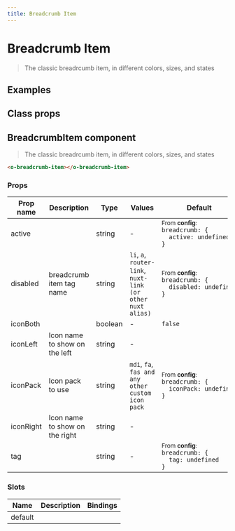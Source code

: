 ```yaml
---
title: Breadcrumb Item
---
```


# Breadcrumb Item

<div class="vp-doc">

> The classic breadrcumb item, in different colors, sizes, and states

</div>

<div class="vp-example">

## Examples

<example-breadcrumbitem />

</div>
<div class="vp-example">

## Class props

<inspector-breadcrumbitem-viewer />

</div>

<div class="vp-doc">

## BreadcrumbItem component

> The classic breadrcumb item, in different colors, sizes, and states

```html
<o-breadcrumb-item></o-breadcrumb-item>
```

### Props

| Prop name | Description                    | Type    | Values                                                      | Default                                                                                                                                                  |
| --------- | ------------------------------ | ------- | ----------------------------------------------------------- | -------------------------------------------------------------------------------------------------------------------------------------------------------- |
| active    |                                | string  | -                                                           | <div><small>From <b>config</b>:</small></div><code style='white-space: nowrap; padding: 0;'>breadcrumb: {<br>&nbsp;&nbsp;active: undefined<br>}</code>   |
| disabled  | breadcrumb item tag name       | string  | `li`, `a`, `router-link`, `nuxt-link (or other nuxt alias)` | <div><small>From <b>config</b>:</small></div><code style='white-space: nowrap; padding: 0;'>breadcrumb: {<br>&nbsp;&nbsp;disabled: undefined<br>}</code> |
| iconBoth  |                                | boolean | -                                                           | <code style='white-space: nowrap; padding: 0;'>false</code>                                                                                              |
| iconLeft  | Icon name to show on the left  | string  | -                                                           |                                                                                                                                                          |
| iconPack  | Icon pack to use               | string  | `mdi`, `fa`, `fas and any other custom icon pack`           | <div><small>From <b>config</b>:</small></div><code style='white-space: nowrap; padding: 0;'>breadcrumb: {<br>&nbsp;&nbsp;iconPack: undefined<br>}</code> |
| iconRight | Icon name to show on the right | string  | -                                                           |                                                                                                                                                          |
| tag       |                                | string  | -                                                           | <div><small>From <b>config</b>:</small></div><code style='white-space: nowrap; padding: 0;'>breadcrumb: {<br>&nbsp;&nbsp;tag: undefined<br>}</code>      |

### Slots

| Name    | Description | Bindings |
| ------- | ----------- | -------- |
| default |             |          |

</div>

<div class="vp-doc">

</div>

